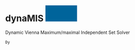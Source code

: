 # dynaMIS <img src="dynamis_icon.gif" width="100">
Dynamic Vienna Maximum/maximal Independent Set Solver 
```diff
Dy
```

